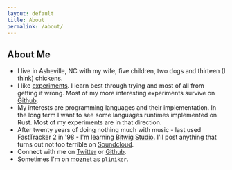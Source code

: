 ```yaml
---
layout: default
title: About
permalink: /about/
---
```


## About Me

* I live in Asheville, NC with my wife, five children, two dogs and thirteen (I think)
  chickens.
* I like [experiments](https://jvns.ca/blog/2017/01/04/rules-of-programming-experiments/).
  I learn best through trying and most of all from getting it wrong. Most of my more
  interesting experiments survive on [Github](https://github.com/pliniker).
* My interests are programming languages and their implementation. In the long term
  I want to see some languages runtimes implemented on Rust. Most of my experiments
  are in that direction.
* After twenty years of doing nothing much with music - last used FastTracker 2 in '98 -
  I'm learning [Bitwig Studio](https://bitwig.com). I'll post anything that turns out
  not too terrible on [Soundcloud](https://soundcloud.com/user-885707709).
* Connect with me on [Twitter](https://twitter.com/peterliniker) or [Github](https://github.com/pliniker).
* Sometimes I'm on [moznet](https://wiki.mozilla.org/IRC) as `pliniker`.
